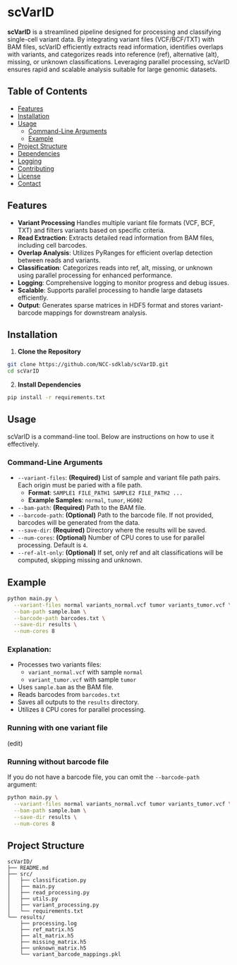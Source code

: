 scVarID
=============
**scVarID** is a streamlined pipeline designed for processing and classifying single-cell variant data. By integrating variant files (VCF/BCF/TXT) with BAM files, scVarID efficiently extracts read information, identifies overlaps with variants, and categorizes reads into reference (ref), alternative (alt), missing, or unknown classifications. Leveraging parallel processing, scVarID ensures rapid and scalable analysis suitable for large genomic datasets.

## Table of Contents
- [Features](#features)
- [Installation](#installation)
- [Usage](#usage)
  - [Command-Line Arguments](#command-line-arguments)
  - [Example](#example)
- [Project Structure](#project-structure)
- [Dependencies](#dependencies)
- [Logging](#logging)
- [Contributing](#contributing)
- [License](#license)
- [Contact](#contact)

## Features
* **Variant Processing** Handles multiple variant file formats (VCF, BCF, TXT) and filters variants based on specific criteria.
* **Read Extraction**: Extracts detailed read information from BAM files, including cell barcodes.
* **Overlap Analysis**: Utilizes PyRanges for efficient overlap detection between reads and variants.
* **Classification**: Categorizes reads into ref, alt, missing, or unknown using parallel processing for enhanced performance.
* **Logging**: Comprehensive logging to monitor progress and debug issues.
* **Scalable**: Supports parallel processing to handle large datasets efficiently.
* **Output**: Generates sparse matrices in HDF5 format and stores variant-barcode mappings for downstream analysis.

## Installation
1. **Clone the Repository**
```bash
git clone https://github.com/NCC-sdklab/scVarID.git
cd scVarID
```
2. **Install Dependencies**
```bash
pip install -r requirements.txt
```

## Usage
scVarID is a command-line tool. Below are instructions on how to use it effectively.
### Command-Line Arguments
* `--variant-files`: **(Required)** List of sample and variant file path pairs. Each origin must be paried with a file path.
    * **Format**: `SAMPLE1 FILE_PATH1 SAMPLE2 FILE_PATH2 ...`
    * **Example Samples**: `normal`, `tumor`, `HG002`
* `--bam-path`: **(Required)** Path to the BAM file.
* `--barcode-path`: **(Optional)** Path to the barcode file. If not provided, barcodes will be generated from the data.
* `--save-dir`: **(Required)** Directory where the results will be saved.
* `--num-cores`: **(Optional)** Number of CPU cores to use for parallel processing. Default is `4`.
* `--ref-alt-only`: **(Optional)** If set, only ref and alt classifications will be computed, skipping missing and unknown.
## Example
```bash
python main.py \
  --variant-files normal variants_normal.vcf tumor variants_tumor.vcf \
  --bam-path sample.bam \
  --barcode-path barcodes.txt \
  --save-dir results \
  --num-cores 8
```
### Explanation:
* Processes two variants files:
    * `variant_normal.vcf` with sample `normal`
    * `variant_tumor.vcf` with sample `tumor`
* Uses `sample.bam` as the BAM file.
* Reads barcodes from `barcodes.txt`
* Saves all outputs to the `results` directory.
* Utilizes `8` CPU cores for parallel processing.
### Running with one variant file
(edit)
### Running without barcode file
If you do not have a barcode file, you can omit the `--barcode-path` argument:
```bash
python main.py \
  --variant-files normal variants_normal.vcf tumor variants_tumor.vcf \
  --bam-path sample.bam \
  --save-dir results \
  --num-cores 8
```
## Project Structure
```
scVarID/
├── README.md
├── src/
│   ├── classification.py
│   ├── main.py
│   ├── read_processing.py
│   ├── utils.py
│   ├── variant_processing.py
│   └── requirements.txt
└── results/
    ├── processing.log
    ├── ref_matrix.h5
    ├── alt_matrix.h5
    ├── missing_matrix.h5
    ├── unknown_matrix.h5
    └── variant_barcode_mappings.pkl
```